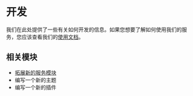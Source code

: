 # 开发

我们在此处提供了一些有关如何开发的信息。如果您想要了解如何使用我们的服务，您应该查看我们的[使用文档](/guide/)。

## 相关模块

* [拓展新的服务模块](./extend-service)
* 编写一个新的主题
* 编写一个新的插件